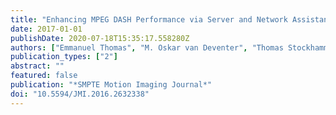```yaml
---
title: "Enhancing MPEG DASH Performance via Server and Network Assistance"
date: 2017-01-01
publishDate: 2020-07-18T15:35:17.558280Z
authors: ["Emmanuel Thomas", "M. Oskar van Deventer", "Thomas Stockhammer", "Ali C. Begen", "Jeroen Famaey"]
publication_types: ["2"]
abstract: ""
featured: false
publication: "*SMPTE Motion Imaging Journal*"
doi: "10.5594/JMI.2016.2632338"
---
```


